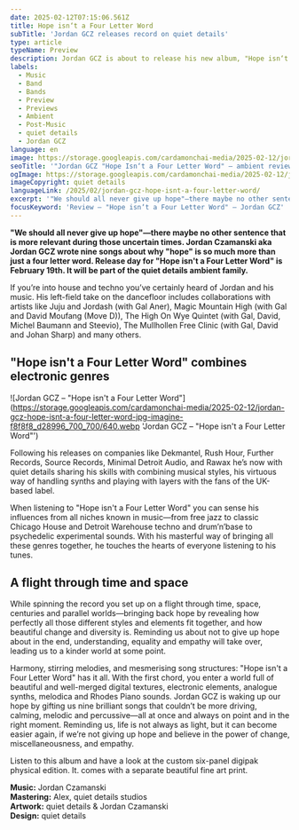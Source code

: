```yaml
---
date: 2025-02-12T07:15:06.561Z
title: Hope isn‘t a Four Letter Word
subTitle: 'Jordan GCZ releases record on quiet details'
type: article
typeName: Preview
description: Jordan GCZ is about to release his new album, "Hope isn‘t a Four Letter Word" on quiet details. Get your preview here!
labels:
  - Music
  - Band
  - Bands
  - Preview
  - Previews
  - Ambient
  - Post-Music
  - quiet details
  - Jordan GCZ
language: en
image: https://storage.googleapis.com/cardamonchai-media/2025-02-12/jordan-gcz-hope-isnt-a-four-letter-word-1-jpg-imagine-c86878_c86d7d_1024_768/640.webp
seoTitle: '"Jordan GCZ "Hope Isn‘t a Four Letter Word" – ambient review'
ogImage: https://storage.googleapis.com/cardamonchai-media/2025-02-12/jordan-gcz-hope-isnt-a-four-letter-word-soundsvegan-com-og-jpg-imagine-c86878_c56778_1200_628/640.webp
imageCopyright: quiet details
languageLink: /2025/02/jordan-gcz-hope-isnt-a-four-letter-word/
excerpt: '"We should all never give up hope"—there maybe no other sentence that is more relevant during those uncertain times. Jordan Czamanski aka Jordan GCZ wrote nine songs about why "hope" is so much more than just a four letter word. Release day for "Hope isn‘t a Four Letter Word" is February 19th. It will be part of the quiet details ambient family.'
focusKeyword: 'Review – "Hope isn‘t a Four Letter Word" – Jordan GCZ'
---
```


**"We should all never give up hope"—there maybe no other sentence that is more relevant during those uncertain times. Jordan Czamanski aka Jordan GCZ wrote nine songs about why "hope" is so much more than just a four letter word. Release day for "Hope isn't a Four Letter Word" is February 19th. It will be part of the quiet details ambient family.**

If you’re into house and techno you’ve certainly heard of Jordan and his music. His left-field take on the dancefloor includes collaborations with artists like Juju and Jordash (with Gal Aner), Magic Mountain High (with Gal and David Moufang (Move D)), The High On Wye Quintet (with Gal, David, Michel Baumann and Steevio), The Mullhollen Free Clinic (with Gal, David and Johan Sharp) and many others.

## "Hope isn't a Four Letter Word" combines electronic genres

![Jordan GCZ – "Hope isn't a Four Letter Word"](https://storage.googleapis.com/cardamonchai-media/2025-02-12/jordan-gcz-hope-isnt-a-four-letter-word-jpg-imagine-f8f8f8_d28996_700_700/640.webp 'Jordan GCZ – "Hope isn't a Four Letter Word"')

Following his releases on companies like Dekmantel, Rush Hour, Further Records, Source Records, Minimal Detroit Audio, and Rawax he’s now with quiet details sharing his skills with combining musical styles, his virtuous way of handling synths and playing with layers with the fans of the UK-based label.

When listening to "Hope isn't a Four Letter Word" you can sense his influences from all niches known in music—from free jazz to classic Chicago House and Detroit Warehouse techno and drum’n’base to psychedelic experimental sounds. With his masterful way of bringing all these genres together, he touches the hearts of everyone listening to his tunes.

## A flight through time and space

While spinning the record you set up on a flight through time, space, centuries and parallel worlds—bringing back hope by revealing how perfectly all those different styles and elements fit together, and how beautiful change and diversity is. Reminding us about not to give up hope about in the end, understanding, equality and empathy will take over, leading us to a kinder world at some point.

Harmony, stirring melodies, and mesmerising song structures: "Hope isn't a Four Letter Word" has it all. With the first chord, you enter a world full of beautiful and well-merged digital textures, electronic elements, analogue synths, melodica and Rhodes Piano sounds. Jordan GCZ is waking up our hope by gifting us nine brilliant songs that couldn’t be more driving, calming, melodic and percussive—all at once and always on point and in the right moment. Reminding us, life is not always as light, but it can become easier again, if we’re not giving up hope and believe in the power of change, miscellaneousness, and empathy.

Listen to this album and have a look at the custom six-panel digipak physical edition. It. comes with a separate beautiful fine art print.

**Music:** Jordan Czamanski<br/> **Mastering:** Alex, quiet details studios<br/> **Artwork:** quiet details & Jordan Czamanski<br/> **Design:** quiet details
